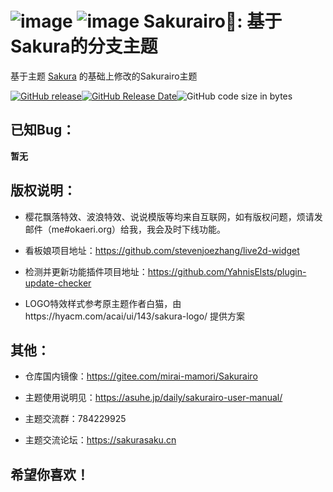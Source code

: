 ![image](https://cdn.jsdelivr.net/gh/mirai-mamori/web-img/img/ADTheme.jpg)
![image](https://cdn.jsdelivr.net/gh/mirai-mamori/web-img/img/helpgive.jpg)
Sakurairo🌸: 基于Sakura的分支主题
===

基于主题 [Sakura](https://github.com/mashirozx/Sakura) 的基础上修改的Sakurairo主题

[![GitHub release](https://img.shields.io/github/v/release/mirai-mamori/Sakurairo.svg?style=for-the-badge&logo=appveyor)](https://github.com/mirai-mamori/Sakurairo/releases/latest)[![GitHub Release Date](https://img.shields.io/github/release-date/mirai-mamori/Sakurairo?style=for-the-badge&logo=appveyor)](https://github.com/mirai-mamori/Sakurairo/releases)![GitHub code size in bytes](https://img.shields.io/github/languages/code-size/mirai-mamori/Sakurairo?style=for-the-badge&logo=appveyor) 

## 已知Bug：

**暂无**

## 版权说明：

- 樱花飘落特效、波浪特效、说说模版等均来自互联网，如有版权问题，烦请发邮件（me#okaeri.org）给我，我会及时下线功能。

- 看板娘项目地址：https://github.com/stevenjoezhang/live2d-widget

- 检测并更新功能插件项目地址：https://github.com/YahnisElsts/plugin-update-checker

- LOGO特效样式参考原主题作者白猫，由https://hyacm.com/acai/ui/143/sakura-logo/ 提供方案

## 其他：

- 仓库国内镜像：https://gitee.com/mirai-mamori/Sakurairo

- 主题使用说明见：<https://asuhe.jp/daily/sakurairo-user-manual/>

- 主题交流群：784229925

- 主题交流论坛：https://sakurasaku.cn

## 希望你喜欢！

